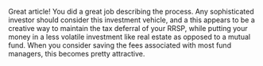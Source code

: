 Great article! You did a great job describing the process. Any sophisticated investor should consider this investment vehicle, and a this appears to be a creative way to maintain the tax deferral of your RRSP, while putting your money in a less volatile investment like real estate as opposed to a mutual fund. When you consider saving the fees associated with most fund managers, this becomes pretty attractive.
